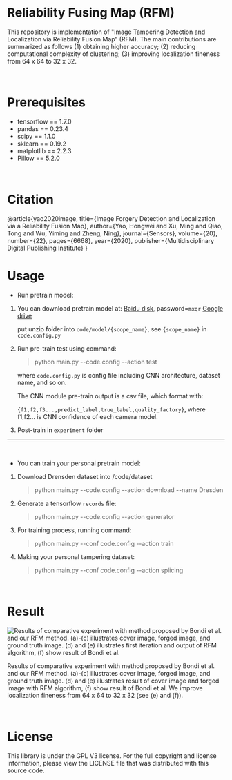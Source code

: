 # Reliability Fusing Map (RFM)

This repository is implementation of "Image Tampering Detection and Localization via Reliability Fusion Map” (RFM). The main contributions are summarized as follows  (1) obtaining higher accuracy; (2) reducing computational complexity of clustering; (3) improving localization fineness from 64 x 64 to 32 x 32. 

<br>

# Prerequisites

* tensorflow == 1.7.0
* pandas == 0.23.4
* scipy == 1.1.0
* sklearn == 0.19.2
* matplotlib == 2.2.3
* Pillow == 5.2.0

<br>


# Citation

@article{yao2020image,
  title={Image Forgery Detection and Localization via a Reliability Fusion Map},
  author={Yao, Hongwei and Xu, Ming and Qiao, Tong and Wu, Yiming and Zheng, Ning},
  journal={Sensors},
  volume={20},
  number={22},
  pages={6668},
  year={2020},
  publisher={Multidisciplinary Digital Publishing Institute}
}


# Usage

* Run pretrain model:

1. You can download pretrain model at: [Baidu disk](https://pan.baidu.com/s/1mYEHwtQdIUb5vugruUppRA), password=`mxqr`
   [Google drive](https://drive.google.com/file/d/1ULTmA1Ef5Y8NcOc1bSF8Ksj7rapaN0zO/view?usp=sharing)

   put unzip folder into `code/model/{scope_name}`, see `{scope_name}` in `code.config.py`

2. Run pre-train test using command:

   > python main.py --code.config --action test

   where `code.config.py` is config file including CNN architecture, dataset name, and so on. <br>

   

   The CNN module pre-train output is a csv file, which format with: 

   `{f1,f2,f3...,predict_label,true_label,quality_factory}`, where f1,f2... is CNN confidence of each camera model.

3. Post-train in `experiment` folder

<hr><br>

* You can train your personal pretrain model:

1. Download Drensden dataset into /code/dataset

   > python main.py --code.config --action download --name Dresden

2. Generate a tensorflow `records` file:

   > python main.py --code.config --action generator

3. For training process, running command:

   > python main.py --conf code.config --action train

4. Making your personal tampering dataset:

   > python main.py --conf code.config --action splicing

<br>

# Result



![Results of comparative experiment with method proposed by Bondi et al. and our RFM method. (a)-(c) illustrates cover image, forged image, and ground truth image. (d) and (e) illustrates first iteration and output of RFM algorithm, (f) show result of Bondi et al.](https://github.com/grasses/Tampering-Detection-and-Localization/blob/master/static/result-3.jpg?raw=true)



Results of comparative experiment with method proposed by Bondi et al. and our RFM method. (a)-(c) illustrates cover image, forged image, and ground truth image. (d) and (e) illustrates result of cover image and forged image with RFM algorithm, (f) show result of Bondi et al. We improve localization fineness from 64 x 64 to 32 x 32 (see (e) and (f)).

<br>

# License

This library is under the GPL V3 license. For the full copyright and license information, please view the LICENSE file that was distributed with this source code.

